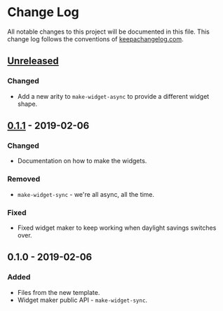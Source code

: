 # Change Log
All notable changes to this project will be documented in this file. This change log follows the conventions of [keepachangelog.com](http://keepachangelog.com/).

## [Unreleased]
### Changed
- Add a new arity to `make-widget-async` to provide a different widget shape.

## [0.1.1] - 2019-02-06
### Changed
- Documentation on how to make the widgets.

### Removed
- `make-widget-sync` - we're all async, all the time.

### Fixed
- Fixed widget maker to keep working when daylight savings switches over.

## 0.1.0 - 2019-02-06
### Added
- Files from the new template.
- Widget maker public API - `make-widget-sync`.

[Unreleased]: https://github.com/your-name/clone-rdd/compare/0.1.1...HEAD
[0.1.1]: https://github.com/your-name/clone-rdd/compare/0.1.0...0.1.1
